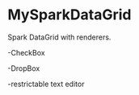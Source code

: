 MySparkDataGrid
===============

Spark DataGrid with renderers.

-CheckBox

-DropBox

-restrictable text editor
